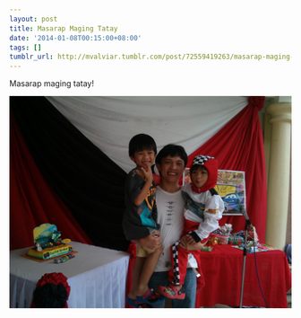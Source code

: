 ```yaml
---
layout: post
title: Masarap Maging Tatay
date: '2014-01-08T00:15:00+08:00'
tags: []
tumblr_url: http://mvalviar.tumblr.com/post/72559419263/masarap-maging-tatay
---
```

Masarap maging tatay!

![my to boys and I](/tumblr_files/tumblr_mz1h516ZvZ1qch6smo1_1280.jpg)
